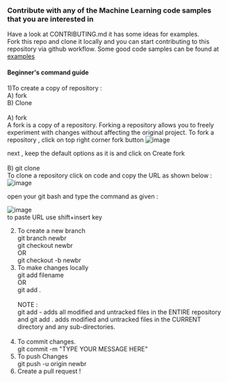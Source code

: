 ### Contribute with any of the Machine Learning code samples that you are interested in<br>

Have a look at CONTRIBUTING.md it has some ideas for examples. <br>
Fork this repo and clone it locally and you can start contributing to this repository via github workflow.
Some good code samples can be found at [examples](https://keras.io/examples/)

#### Beginner's command guide 

1)To create a copy of repository : <br>A) fork <br> B) Clone <br> <br>
A) fork <br>
A fork is a copy of a repository. Forking a repository allows you to freely experiment with changes without affecting the original project.
To fork a repository , click on top right corner fork button
   ![image](https://github.com/tfugnashik/examples/assets/115561757/5af69008-32a4-40ad-aa02-37bccba10602) <br>

next , keep the default options as it is and click on Create fork <br><br>
B) git clone <br>
To clone a repository click on code and copy the URL as shown below :
   ![image](https://github.com/tfugnashik/examples/assets/115561757/7be9e859-f80b-401e-8036-95cabe00da8f)

   open your git bash and type the command as given : 
   
   ![image](https://github.com/tfugnashik/examples/assets/115561757/8dae0fc8-476f-4089-9f19-3cde22954b3e) <br>
   to paste URL use shift+insert key <br>
   
   2)  To create a new branch  <br>
   git branch newbr <br>
   git checkout newbr <br>
   OR <br>
   git checkout -b newbr <br>
   3)  To make changes locally <br>
   git add filename <br> OR <br> git add .<br> <br> NOTE : <br> git add -  adds all modified and untracked files in the ENTIRE repository and git add .  adds modified and untracked files in the CURRENT directory and any sub-directories. <br> <br>
 4)  To commit changes. <br> git commit -m "TYPE YOUR MESSAGE HERE" <br>
 5)  To push Changes <br> git push -u origin newbr <br>
 6)  Create a pull request !
      

